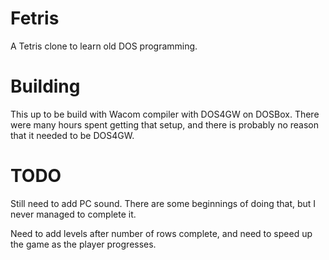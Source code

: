# Fetris
A Tetris clone to learn old DOS programming.

# Building
This up to be build with Wacom compiler with DOS4GW on DOSBox. There were many hours spent getting that setup, and there is probably no reason that it needed to be DOS4GW.

# TODO
Still need to add PC sound. There are some beginnings of doing that, but I never managed to complete it.

Need to add levels after number of rows complete, and need to speed up the game as the player progresses.

